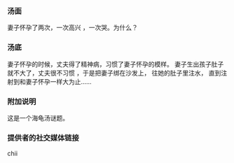 

### 汤面

妻子怀孕了两次，一次高兴 ，一次哭。为什么？

### 汤底

妻子怀孕的时候，丈夫得了精神病，习惯了妻子怀孕的模样。 妻子生出孩子肚子就不大了，丈夫很不习惯 ，于是把妻子绑在沙发上， 往她的肚子里注水， 直到注射到和妻子怀孕一样大为止……

### 附加说明
这是一个海龟汤谜题。
### 提供者的社交媒体链接

chii

